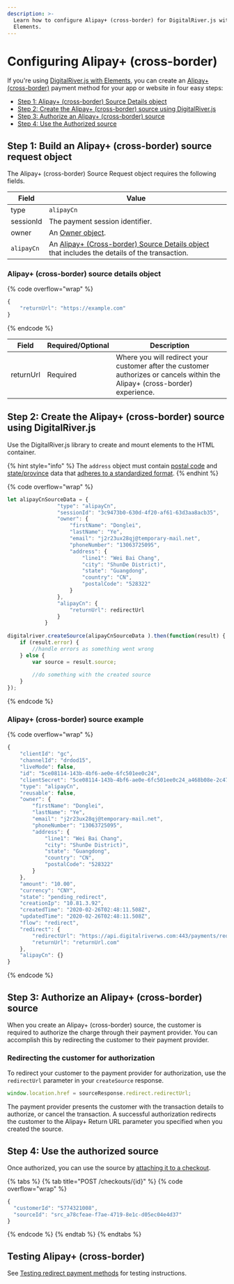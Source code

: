 ```yaml
---
description: >-
  Learn how to configure Alipay+ (cross-border) for DigitalRiver.js with
  Elements.
---
```


# Configuring Alipay+ (cross-border)

If you're using [DigitalRiver.js with Elements](../), you can create an [Alipay+ (cross-border)](../../../supported-payment-methods/alipay+-cross-border.md) payment method for your app or website in four easy steps:

* [Step 1: Alipay+ (cross-border) Source Details object](configuring-alipay+-cross-border.md#step-1-build-an-alipay+-cross-border-source-request-object)
* [Step 2: Create the Alipay+ (cross-border) source using DigitalRiver.js](configuring-alipay+-cross-border.md#step-2-create-the-alipay+-cross-border-source-using-digitalriver.js)
* [Step 3: Authorize an Alipay+ (cross-border) source](configuring-alipay+-cross-border.md#step-3-authorize-an-alipay+-cross-border-source)
* [Step 4: Use the Authorized source](configuring-alipay+-cross-border.md#step-4-use-the-authorized-source)

## Step 1: Build an Alipay+ (cross-border) source request object

The Alipay+ (cross-border) Source Request object requires the following fields.

| Field      | Value                                                                                                                                                             |
| ---------- | ----------------------------------------------------------------------------------------------------------------------------------------------------------------- |
| type       | `alipayCn`                                                                                                                                                        |
| sessionId  | The payment session identifier.                                                                                                                                   |
| owner      | An [Owner object](common-payment-objects.md#owner-object).                                                                                                        |
| `alipayCn` | An [Alipay+ (Cross-border) Source Details object](configuring-alipay+-cross-border.md#alipay-source-details-object) that includes the details of the transaction. |

### Alipay+ (cross-border) source details object

{% code overflow="wrap" %}
```javascript
{
    "returnUrl": "https://example.com"
}
```
{% endcode %}

| Field     | Required/Optional | Description                                                                                                                  |
| --------- | ----------------- | ---------------------------------------------------------------------------------------------------------------------------- |
| returnUrl | Required          | Where you will redirect your customer after the customer authorizes or cancels within the Alipay+ (cross-border) experience. |

## Step 2: Create the Alipay+ (cross-border) source using DigitalRiver.js

Use the DigitalRiver.js library to create and mount elements to the HTML container.

{% hint style="info" %}
The `address` object must contain [postal code](../../../../integration-options/checkouts/creating-checkouts/providing-address-information.md#postal-code-validations) and [state/province](../../../../integration-options/checkouts/creating-checkouts/providing-address-information.md#states-and-province-validations) data that [adheres to a standardized format](../../../../integration-options/checkouts/creating-checkouts/providing-address-information.md#postal-code-and-state-province-validations).
{% endhint %}

{% code overflow="wrap" %}
```javascript
let alipayCnSourceData = {
                "type": "alipayCn",
                "sessionId": "3c9473b0-630d-4f20-af61-63d3aa8acb35",
                "owner": {
                    "firstName": "Donglei",
                    "lastName": "Ye",
                    "email": "j2r23ux28qj@temporary-mail.net",
                    "phoneNumber": "13063725095",
                    "address": {
                        "line1": "Wei Bai Chang",
                        "city": "ShunDe District)",
                        "state": "Guangdong",
                        "country": "CN",
                        "postalCode": "528322"
                    }
                },
                "alipayCn": {
                    "returnUrl": redirectUrl
                }
            }
 
digitalriver.createSource(alipayCnSourceData ).then(function(result) {
    if (result.error) {
        //handle errors as something went wrong
    } else {
        var source = result.source;
     
        //do something with the created source
    }
});
```
{% endcode %}

### Alipay+ (cross-border) source example

{% code overflow="wrap" %}
```javascript
{
    "clientId": "gc",
    "channelId": "drdod15",
    "liveMode": false,
    "id": "5ce08114-143b-4bf6-ae0e-6fc501ee0c24",
    "clientSecret": "5ce08114-143b-4bf6-ae0e-6fc501ee0c24_a468b08e-2c47-4531-82af-d48d80ff6dcc",
    "type": "alipayCn",
    "reusable": false,
    "owner": {
        "firstName": "Donglei",
        "lastName": "Ye",
        "email": "j2r23ux28qj@temporary-mail.net",
        "phoneNumber": "13063725095",
        "address": {
            "line1": "Wei Bai Chang",
            "city": "ShunDe District)",
            "state": "Guangdong",
            "country": "CN",
            "postalCode": "528322"    
        }
    },
    "amount": "10.00",
    "currency": "CNY",
    "state": "pending_redirect",
    "creationIp": "10.81.3.92",
    "createdTime": "2020-02-26T02:48:11.508Z",
    "updatedTime": "2020-02-26T02:48:11.508Z",
    "flow": "redirect",
    "redirect": {
        "redirectUrl": "https://api.digitalriverws.com:443/payments/redirects/51314834-9bf9-483f-b3a7-4b36a14d3f5c?apiKey=pk_hc_e03ee62c0d964bb3ac75595b1203d13c",
        "returnUrl": "returnUrl.com"
    },
    "alipayCn": {}
}
```
{% endcode %}

## Step 3: Authorize an Alipay+ (cross-border) source

When you create an Alipay+ (cross-border) source, the customer is required to authorize the charge through their payment provider. You can accomplish this by redirecting the customer to their payment provider.

### Redirecting the customer for authorization

To redirect your customer to the payment provider for authorization, use the `redirectUrl` parameter in your `createSource` response.

```javascript
window.location.href = sourceResponse.redirect.redirectUrl;
```

The payment provider presents the customer with the transaction details to authorize, or cancel the transaction. A successful authorization redirects the customer to the Alipay+ Return URL parameter you specified when you created the source.

## Step 4: Use the authorized source

Once authorized, you can use the source by [attaching it to a checkout](broken-reference).

{% tabs %}
{% tab title="POST /checkouts/{id}" %}
{% code overflow="wrap" %}
```javascript
{
  "customerId": "5774321008",
  "sourceId": "src_a78cfeae-f7ae-4719-8e1c-d05ec04e4d37"
}
```
{% endcode %}
{% endtab %}
{% endtabs %}

## Testing Alipay+ (cross-border)

See [Testing redirect payment methods](../../../../developer-resources/testing-scenarios.md#testing-redirect-payment-methods) for testing instructions.
